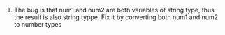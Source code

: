 1. The bug is that num1 and num2 are both variables of string type, thus the result is also string typpe.
Fix it by converting both num1 and num2 to number types
